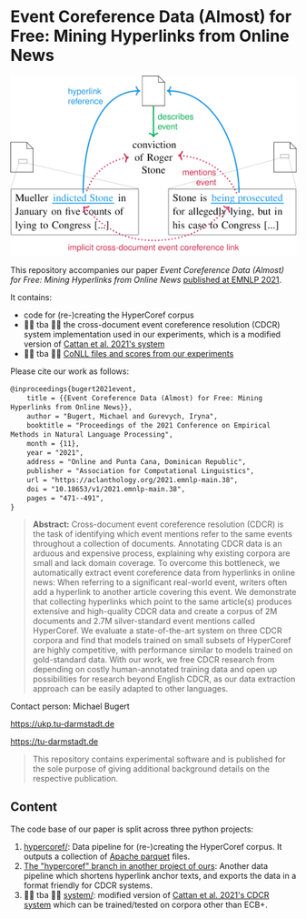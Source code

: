 # Event Coreference Data (Almost) for Free: Mining Hyperlinks from Online News
![Three online news articles interconnected by two hyperlinks. The relation between the underlined hyperlink anchors can be interpreted as cross-document event coreference.](hypercoref/resources/doc/approach.png)

This repository accompanies our paper *Event Coreference Data (Almost) for Free: Mining Hyperlinks from Online News* [published at EMNLP 2021](https://aclanthology.org/2021.emnlp-main.38/).

It contains:
- code for (re-)creating the HyperCoref corpus
- 🚧🚧 tba 🚧🚧 the cross-document event coreference resolution (CDCR) system implementation used in our experiments, which is a modified version of [Cattan et al. 2021's system](https://github.com/ariecattan/coref/)
- 🚧🚧 tba 🚧🚧 [CoNLL files and scores from our experiments](archive/)

Please cite our work as follows:
```
@inproceedings{bugert2021event,
    title = {{Event Coreference Data (Almost) for Free: Mining Hyperlinks from Online News}},
    author = "Bugert, Michael and Gurevych, Iryna",
    booktitle = "Proceedings of the 2021 Conference on Empirical Methods in Natural Language Processing",
    month = {11},
    year = "2021",
    address = "Online and Punta Cana, Dominican Republic",
    publisher = "Association for Computational Linguistics",
    url = "https://aclanthology.org/2021.emnlp-main.38",
    doi = "10.18653/v1/2021.emnlp-main.38",
    pages = "471--491",
}
```

> **Abstract:** Cross-document event coreference resolution (CDCR) is the task of identifying which event mentions refer to the same events throughout a collection of documents. Annotating CDCR data is an arduous and expensive process, explaining why existing corpora are small and lack domain coverage. To overcome this bottleneck, we automatically extract event coreference data from hyperlinks in online news: When referring to a significant real-world event, writers often add a hyperlink to another article covering this event. We demonstrate that collecting hyperlinks which point to the same article(s) produces extensive and high-quality CDCR data and create a corpus of 2M documents and 2.7M silver-standard event mentions called HyperCoref. We evaluate a state-of-the-art system on three CDCR corpora and find that models trained on small subsets of HyperCoref are highly competitive, with performance similar to models trained on gold-standard data. With our work, we free CDCR research from depending on costly human-annotated training data and open up possibilities for research beyond English CDCR, as our data extraction approach can be easily adapted to other languages.

Contact person: Michael Bugert

https://ukp.tu-darmstadt.de

https://tu-darmstadt.de

> This repository contains experimental software and is published for the sole purpose of giving additional background details on the respective publication.


## Content
The code base of our paper is split across three python projects:

1. [hypercoref/](hypercoref/): Data pipeline for (re-)creating the HyperCoref corpus. It outputs a collection of [Apache parquet](https://parquet.apache.org/) files.
2. [The "hypercoref" branch in another project of ours](https://github.com/UKPLab/cdcr-beyond-corpus-tailored/tree/hypercoref): Another data pipeline which shortens hyperlink anchor texts, and exports the data in a format friendly for CDCR systems.
3. 🚧🚧 tba 🚧🚧 [system/](system/): modified version of [Cattan et al. 2021's CDCR system](https://github.com/ariecattan/coref/) which can be trained/tested on corpora other than ECB+.
